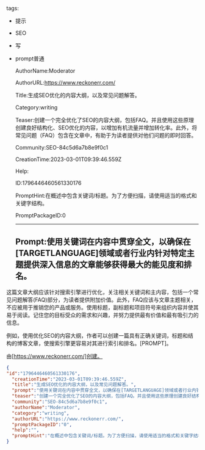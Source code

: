   tags: 
- 提示
- SEO
- 写
- prompt普通

  AuthorName:Moderator

  AuthorURL:https://www.reckonerr.com/

  Title:生成SEO优化的内容大纲，以及常见问题解答。

  Category:writing

  Teaser:创建一个完全优化了SEO的内容大纲，包括FAQ。并且使用这些原理创建良好结构化、SEO优化的内容，以增加有机流量并增加转化率。此外，将常见问题（FAQ）包含在文章中，有助于为读者提供对他们问题的即时回答。

  Community:SEO-84c5d6a7b8e9f0c1

  CreationTime:2023-03-01T09:39:46.559Z

  Help:

  ID:1796446460561330176

  PromptHint:在概述中包含关键词/标题。为了方便扫描，请使用适当的格式和关键字结构。

  PromptPackageID:0

  ---

  ## Prompt:使用关键词在内容中贯穿全文，以确保在[TARGETLANGUAGE]领域或者行业内针对特定主题提供深入信息的文章能够获得最大的能见度和排名。

这篇文章大纲应该针对搜索引擎进行优化，关注相关关键词和主内容，包括一个常见问题解答(FAQ)部分，为读者提供附加价值。此外，FAQ应该与文章主题相关，不应被用于推销您的产品或服务。使用标题，副标题和项目符号来组织内容并使其易于阅读。记住您的目标受众的需求和兴趣，并努力提供最有价值和最有吸引力的信息。

例如，使用优化SEO的内容大纲，作者可以创建一篇具有正确关键词，标题和结构的博客文章，使搜索引擎更容易对其进行索引和排名。[PROMPT]。

由[https://www.reckonerr.com/]创建。

  ```json
  {
  "id":"1796446460561330176",
    "creationTime":"2023-03-01T09:39:46.559Z",
    "title":"生成SEO优化的内容大纲，以及常见问题解答。",
    "prompt":"使用关键词在内容中贯穿全文，以确保在[TARGETLANGUAGE]领域或者行业内针对特定主题提供深入信息的文章能够获得最大的能见度和排名。\n\n这篇文章大纲应该针对搜索引擎进行优化，关注相关关键词和主内容，包括一个常见问题解答(FAQ)部分，为读者提供附加价值。此外，FAQ应该与文章主题相关，不应被用于推销您的产品或服务。使用标题，副标题和项目符号来组织内容并使其易于阅读。记住您的目标受众的需求和兴趣，并努力提供最有价值和最有吸引力的信息。\n\n例如，使用优化SEO的内容大纲，作者可以创建一篇具有正确关键词，标题和结构的博客文章，使搜索引擎更容易对其进行索引和排名。[PROMPT]。\n\n由[https://www.reckonerr.com/]创建。",
    "teaser":"创建一个完全优化了SEO的内容大纲，包括FAQ。并且使用这些原理创建良好结构化、SEO优化的内容，以增加有机流量并增加转化率。此外，将常见问题（FAQ）包含在文章中，有助于为读者提供对他们问题的即时回答。",
    "community":"SEO-84c5d6a7b8e9f0c1",
    "authorName":"Moderator",
    "category":"writing",
    "authorURL":"https://www.reckonerr.com/",
    "promptPackageID":"0",
    "help":"",
    "promptHint":"在概述中包含关键词/标题。为了方便扫描，请使用适当的格式和关键字结构。"
  }
  ```
